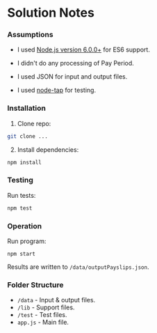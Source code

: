 # Solution Notes


### Assumptions

- I used [Node.js version 6.0.0+](https://nodejs.org/dist/v6.2.0/node-v6.2.0.pkg) for ES6 support.

- I didn't do any processing of Pay Period.

- I used JSON for input and output files.

- I used [node-tap](http://www.node-tap.org/) for testing.


### Installation

1. Clone repo:

  ```bash
  git clone ...
  ```

2. Install dependencies:

  ```bash
  npm install
  ```

### Testing

Run tests:

```bash
npm test
```

### Operation

Run program:

```
npm start
```

Results are written to `/data/outputPayslips.json`.


### Folder Structure

- `/data`  - Input & output files.
- `/lib`   - Support files.
- `/test`  - Test files.
- `app.js` - Main file.
